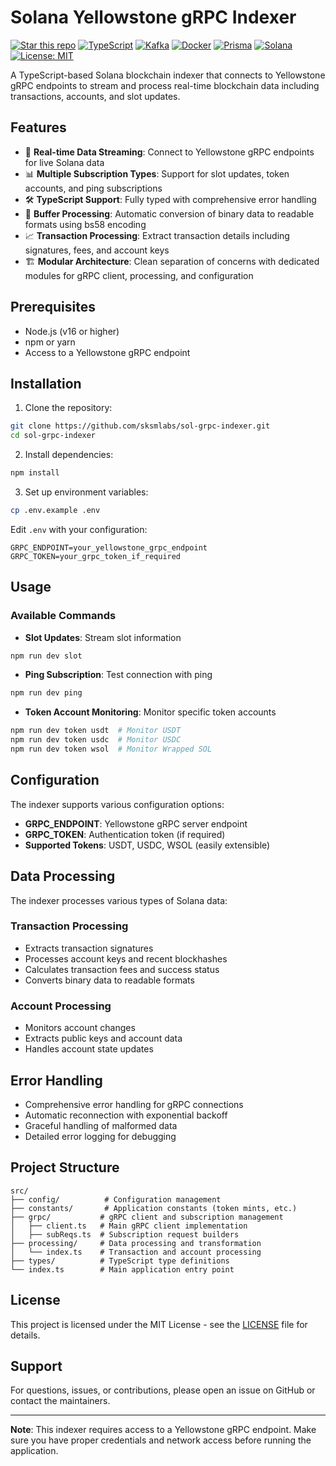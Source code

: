 # Solana Yellowstone gRPC Indexer

[![Star this repo](https://img.shields.io/badge/⭐_Star-This_repo-lightgrey?style=flat)](https://github.com/sksmlabs/sol-grpc-indexer)
[![TypeScript](https://img.shields.io/badge/TypeScript-007ACC?style=flat&logo=typescript&logoColor=white)](https://www.typescriptlang.org/)
[![Kafka](https://img.shields.io/badge/Kafka-231F20?style=flat&logo=apachekafka&logoColor=white)](https://kafka.apache.org/)
[![Docker](https://img.shields.io/badge/Docker-2496ED?style=flat&logo=docker&logoColor=white)](https://www.docker.com/)
[![Prisma](https://img.shields.io/badge/Prisma-2D3748?style=flat&logo=prisma&logoColor=white)](https://www.prisma.io/)
[![Solana](https://img.shields.io/badge/Solana-9945FF?style=flat&logo=solana&logoColor=white)](https://solana.com/)
[![License: MIT](https://img.shields.io/badge/License-MIT-yellow.svg)](https://opensource.org/licenses/MIT)

A TypeScript-based Solana blockchain indexer that connects to Yellowstone gRPC endpoints to stream and process real-time blockchain data including transactions, accounts, and slot updates.

## Features

- 🔄 **Real-time Data Streaming**: Connect to Yellowstone gRPC endpoints for live Solana data
- 📊 **Multiple Subscription Types**: Support for slot updates, token accounts, and ping subscriptions
- 🛠️ **TypeScript Support**: Fully typed with comprehensive error handling
- 🔧 **Buffer Processing**: Automatic conversion of binary data to readable formats using bs58 encoding
- 📈 **Transaction Processing**: Extract transaction details including signatures, fees, and account keys
- 🏗️ **Modular Architecture**: Clean separation of concerns with dedicated modules for gRPC client, processing, and configuration

## Prerequisites

- Node.js (v16 or higher)
- npm or yarn
- Access to a Yellowstone gRPC endpoint

## Installation

1. Clone the repository:
```bash
git clone https://github.com/sksmlabs/sol-grpc-indexer.git
cd sol-grpc-indexer
```

2. Install dependencies:
```bash
npm install
```

3. Set up environment variables:
```bash
cp .env.example .env
```

Edit `.env` with your configuration:
```env
GRPC_ENDPOINT=your_yellowstone_grpc_endpoint
GRPC_TOKEN=your_grpc_token_if_required
```

## Usage

### Available Commands

- **Slot Updates**: Stream slot information
```bash
npm run dev slot
```

- **Ping Subscription**: Test connection with ping
```bash
npm run dev ping
```

- **Token Account Monitoring**: Monitor specific token accounts
```bash
npm run dev token usdt  # Monitor USDT
npm run dev token usdc  # Monitor USDC
npm run dev token wsol  # Monitor Wrapped SOL
```

## Configuration

The indexer supports various configuration options:

- **GRPC_ENDPOINT**: Yellowstone gRPC server endpoint
- **GRPC_TOKEN**: Authentication token (if required)
- **Supported Tokens**: USDT, USDC, WSOL (easily extensible)

## Data Processing

The indexer processes various types of Solana data:

### Transaction Processing
- Extracts transaction signatures
- Processes account keys and recent blockhashes
- Calculates transaction fees and success status
- Converts binary data to readable formats

### Account Processing
- Monitors account changes
- Extracts public keys and account data
- Handles account state updates

## Error Handling

- Comprehensive error handling for gRPC connections
- Automatic reconnection with exponential backoff
- Graceful handling of malformed data
- Detailed error logging for debugging

## Project Structure

```
src/
├── config/          # Configuration management
├── constants/       # Application constants (token mints, etc.)
├── grpc/           # gRPC client and subscription management
│   ├── client.ts   # Main gRPC client implementation
│   ├── subReqs.ts  # Subscription request builders
├── processing/     # Data processing and transformation
│   └── index.ts    # Transaction and account processing
├── types/          # TypeScript type definitions
└── index.ts        # Main application entry point
```

## License

This project is licensed under the MIT License - see the [LICENSE](LICENSE) file for details.

## Support

For questions, issues, or contributions, please open an issue on GitHub or contact the maintainers.

---

**Note**: This indexer requires access to a Yellowstone gRPC endpoint. Make sure you have proper credentials and network access before running the application.
